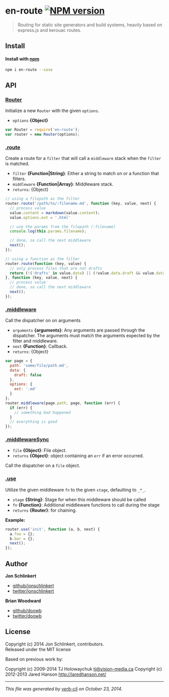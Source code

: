 # en-route [![NPM version](https://badge.fury.io/js/en-route.svg)](http://badge.fury.io/js/en-route)

> Routing for static site generators and build systems, heavily based on express.js and kerouac routes.

## Install
#### Install with [npm](npmjs.org)

```bash
npm i en-route --save
```


## API

### [Router](lib/router.js#L21)

Initialize a new `Router` with the given `options`.

* `options` **{Object}**    

```js
var Router = require('en-route');
var router = new Router(options);
```

### [.route](lib/router.js#L62)

Create a route for a `filter` that will call a `middleware` stack when the `filter` is matched.

* `filter` **{Function|String}**: Either a string to match on or a function that filters.    
* `middleware` **{Function|Array}**: Middleware stack.    
* `returns`: {Object}  

```js
// using a filepath as the filter
router.route('/path/to/:filename.md', function (key, value, next) {
  // process value
  value.content = markdown(value.content);
  value.options.ext = '.html'

  // use the params from the filepath (:filename)
  console.log(this.params.filename);

  // done, so call the next middleware
  next();
});

// using a function as the filter
router.route(function (key, value) {
  // only process files that are not drafts
  return (!('drafts' in value.data) || (!value.data.draft && value.data.draft === false));
}, function (key, value, next) {
  // process value
  // done, so call the next middleware
  next();
});
```

### [.middleware](lib/router.js#L109)

Call the dispatcher on on arguments

* `arguments` **{arguments}**: Any arguments are passed through the dispatcher. The arguments must match the arguments expected by the filter and middleware.    
* `next` **{Function}**: Callback.    
* `returns`: {Object}  

```js
var page = {
  path: 'some/file/path.md',
  data: {
    draft: false
  },
  options: {
    ext: '.md'
  }
};
router.middleware(page.path, page, function (err) {
  if (err) {
    // something bad happened
  }
  // everything is good
});
```

### [.middlewareSync](lib/router.js#L122)

* `file` **{Object}**: File object.    
* `returns` **{Object}**: object containing an `err` if an error occurred.  

Call the dispatcher on a `file` object.

### [.use](lib/router.js#L282)

Utilize the given middleware `fn` to the given `stage`, defaulting to `_*_`.

* `stage` **{String}**: Stage for when this middleware should be called    
* `fn` **{Function}**: Additional middleware functions to call during the stage    
* `returns` **{Router}**: for chaining.  

**Example:**

```js
router.use('init', function (a, b, next) {
  a.foo = {};
  b.bar = {};
  next();
});
```


## Author
 
**Jon Schlinkert**
 
+ [github/jonschlinkert](https://github.com/jonschlinkert)
+ [twitter/jonschlinkert](http://twitter.com/jonschlinkert) 
 
**Brian Woodward**
 
+ [github/doowb](https://github.com/doowb)
+ [twitter/doowb](http://twitter.com/doowb) 



## License
Copyright (c) 2014 Jon Schlinkert, contributors.  
Released under the MIT license

Based on previous work by:

Copyright (c) 2009-2014 TJ Holowaychuk <tj@vision-media.ca>
Copyright (c) 2012-2013 Jared Hanson <http://jaredhanson.net/>

***

_This file was generated by [verb-cli](https://github.com/assemble/verb-cli) on October 23, 2014._